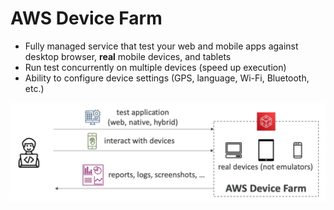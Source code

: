 # AWS Device Farm

- Fully managed service that test your web and mobile apps against desktop browser, **real** mobile devices, and tablets
- Run test concurrently on multiple devices (speed up execution)
- Ability to configure device settings (GPS, language, Wi-Fi, Bluetooth, etc.)

![AWS Device Farma](../../images/other/device_farm.png)